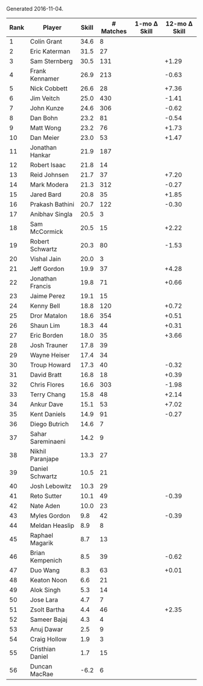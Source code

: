 Generated 2016-11-04.

| Rank | Player            | Skill | # Matches | 1-mo Δ Skill | 12-mo Δ Skill |
|------|-------------------|-------|-----------|--------------|---------------|
|    1 | Colin Grant       |  34.6 |         8 |              |               |
|    2 | Eric Katerman     |  31.5 |        27 |              |               |
|    3 | Sam Sternberg     |  30.5 |       131 |              |         +1.29 |
|    4 | Frank Kennamer    |  26.9 |       213 |              |         -0.63 |
|    5 | Nick Cobbett      |  26.6 |        28 |              |         +7.36 |
|    6 | Jim Veitch        |  25.0 |       430 |              |         -1.41 |
|    7 | John Kunze        |  24.6 |       306 |              |         -0.62 |
|    8 | Dan Bohn          |  23.2 |        81 |              |         -0.54 |
|    9 | Matt Wong         |  23.2 |        76 |              |         +1.73 |
|   10 | Dan Meier         |  23.0 |        53 |              |         +1.47 |
|   11 | Jonathan Hankar   |  21.9 |       187 |              |               |
|   12 | Robert Isaac      |  21.8 |        14 |              |               |
|   13 | Reid Johnsen      |  21.7 |        37 |              |         +7.20 |
|   14 | Mark Modera       |  21.3 |       312 |              |         -0.27 |
|   15 | Jared Bard        |  20.8 |        35 |              |         +1.85 |
|   16 | Prakash Bathini   |  20.7 |       122 |              |         -0.30 |
|   17 | Anibhav Singla    |  20.5 |         3 |              |               |
|   18 | Sam McCormick     |  20.5 |        15 |              |         +2.22 |
|   19 | Robert Schwartz   |  20.3 |        80 |              |         -1.53 |
|   20 | Vishal Jain       |  20.0 |         3 |              |               |
|   21 | Jeff Gordon       |  19.9 |        37 |              |         +4.28 |
|   22 | Jonathan Francis  |  19.8 |        71 |              |         +0.66 |
|   23 | Jaime Perez       |  19.1 |        15 |              |               |
|   24 | Kenny Bell        |  18.8 |       120 |              |         +0.72 |
|   25 | Dror Matalon      |  18.6 |       354 |              |         +0.51 |
|   26 | Shaun Lim         |  18.3 |        44 |              |         +0.31 |
|   27 | Eric Borden       |  18.0 |        35 |              |         +3.66 |
|   28 | Josh Trauner      |  17.8 |        39 |              |               |
|   29 | Wayne Heiser      |  17.4 |        34 |              |               |
|   30 | Troup Howard      |  17.3 |        40 |              |         -0.32 |
|   31 | David Bratt       |  16.8 |        18 |              |         +0.39 |
|   32 | Chris Flores      |  16.6 |       303 |              |         -1.98 |
|   33 | Terry Chang       |  15.8 |        48 |              |         +2.14 |
|   34 | Ankur Dave        |  15.1 |        53 |              |         +7.02 |
|   35 | Kent Daniels      |  14.9 |        91 |              |         -0.27 |
|   36 | Diego Butrich     |  14.6 |         7 |              |               |
|   37 | Sahar Sareminaeni |  14.2 |         9 |              |               |
|   38 | Nikhil Paranjape  |  13.3 |        27 |              |               |
|   39 | Daniel Schwartz   |  10.5 |        21 |              |               |
|   40 | Josh Lebowitz     |  10.3 |        29 |              |               |
|   41 | Reto Sutter       |  10.1 |        49 |              |         -0.39 |
|   42 | Nate Aden         |  10.0 |        23 |              |               |
|   43 | Myles Gordon      |   9.8 |        42 |              |         -0.39 |
|   44 | Meldan Heaslip    |   8.9 |         8 |              |               |
|   45 | Raphael Magarik   |   8.7 |        13 |              |               |
|   46 | Brian Kempenich   |   8.5 |        39 |              |         -0.62 |
|   47 | Duo Wang          |   8.3 |        63 |              |         +0.01 |
|   48 | Keaton Noon       |   6.6 |        21 |              |               |
|   49 | Alok Singh        |   5.3 |        14 |              |               |
|   50 | Jose Lara         |   4.7 |         7 |              |               |
|   51 | Zsolt Bartha      |   4.4 |        46 |              |         +2.35 |
|   52 | Sameer Bajaj      |   4.3 |         4 |              |               |
|   53 | Anuj Dawar        |   2.5 |         9 |              |               |
|   54 | Craig Hollow      |   1.9 |         3 |              |               |
|   55 | Cristhian Daniel  |   1.7 |        15 |              |               |
|   56 | Duncan MacRae     |  -6.2 |         6 |              |               |